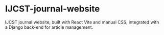 # IJCST-journal-website
IJCST journal website, built with React Vite and manual CSS, integrated with a Django back-end for article management.

